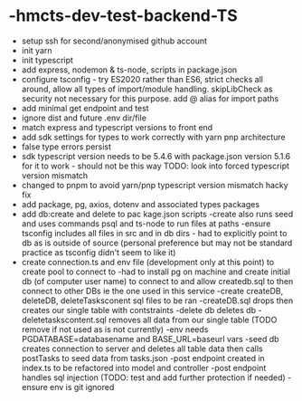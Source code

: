# -hmcts-dev-test-backend-TS
- setup ssh for second/anonymised github account
- init yarn
- init typescript
- add express, nodemon & ts-node, scripts in package.json
- configure tsconfig - try ES2020 rather than ES6, strict checks all around, allow all types of import/module handling. skipLibCheck as security not necessary for this purpose. add @ alias for import paths
- add minimal get endpoint and test
- ignore dist and future .env dir/file
- match express and typescript versions to front end
- add sdk settings for types to work correctly with yarn pnp architecture
- false type errors persist
- sdk typescript version needs to be 5.4.6 with package.json version 5.1.6 for it to work - should not be this way
TODO: look into forced typescript version mismatch
- changed to pnpm to avoid yarn/pnp typescript version mismatch hacky fix
- add package, pg, axios, dotenv and associated types packages
- add db:create and delete to pac kage.json scripts
-create also runs seed and uses commands psql <path> and ts-node <path> to run files at paths
-ensure tsconfig includes all files in src and in db dirs - had to explicitly point to db as is outside of source (personal preference but may not be standard practice as tsconfig didn't seem to like it)
- create connection.ts and env file (development only at this point) to create pool to connect to 
-had to install pg on machine and create initial db (of computer user name) to connect to and allow createdb.sql to then connect to other DBs ie the one used in this service
-create createDB, deleteDB, deleteTasksconent sql files to be ran
-createDB.sql drops then creates our single table with contstraints
-delete db deletes db
-deletetaskscontent.sql removes all data from our single table (TODO remove if not used as is not currently)
-env needs PGDATABASE=databasename and BASE_URL=baseurl vars
-seed db creates connection to server and deletes all table data then calls postTasks to seed data from tasks.json
-post endpoint created in index.ts to be refactored into model and controller
-post endpoint handles sql injection (TODO: test and add further protection if needed)
-ensure env is git ignored


